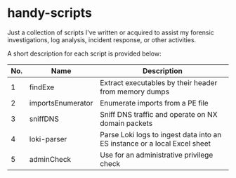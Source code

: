 # handy-scripts

Just a collection of scripts I've written or acquired to assist my forensic investigations, log analysis, incident response, or other activities.

A short description for each script is provided below:

| No.        | Name           | Description  |
| ------------- |-------------| -----|
| 1     | findExe | Extract executables by their header from memory dumps |
| 2      | importsEnumerator      |   Enumerate imports from a PE file |
| 3 | sniffDNS      |  Sniff DNS traffic and operate on NX domain packets |
| 4 | loki-parser      | Parse Loki logs to ingest data into an ES instance or a local Excel sheet |
| 5 | adminCheck      | Use for an administrative privilege check |

